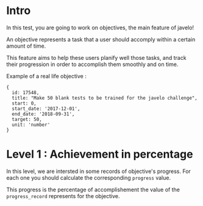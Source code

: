 # Intro

In this test, you are going to work on objectives, the main feature of javelo!

An objective represents a task that a user should accomply within a certain amount of time.

This feature aims to help these users planify well those tasks, and track their progression in order to accomplish them smoothly and on time.

Example of a real life objective :

```
{
  id: 17548,
  title: "Make 50 blank tests to be trained for the javelo challenge",
  start: 0,
  start_date: '2017-12-01',
  end_date: '2018-09-31',
  target: 50,
  unit: 'number'
}
```

# Level 1 : Achievement in percentage

In this level, we are intersted in some records of objective's progress. For each one you should calculate the corresponding `progress` value.

This progress is the percentage of accomplishement the value of the `progress_record` represents for the objective.
